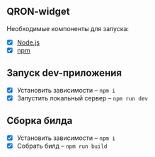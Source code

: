 ## QRON-widget

Необходимые компоненты для запуска:
- [x] [Node.js](https://nodejs.org/)
- [x] [npm](https://www.npmjs.com/)

## Запуск dev-приложения
- [x] Установить зависимости – `npm i`
- [x] Запустить локальный сервер – `npm run dev`

## Сборка билда
- [x] Установить зависимости – `npm i`
- [x] Собрать билд – `npm run build`

